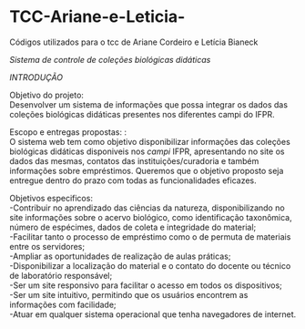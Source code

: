 # TCC-Ariane-e-Leticia-
Códigos utilizados para o tcc de Ariane Cordeiro e Letícia Bianeck 
       
*Sistema de controle de coleções biológicas didáticas*

*INTRODUÇÃO*

Objetivo do projeto:  
Desenvolver um sistema de informações que possa integrar os dados das coleções biológicas didáticas presentes nos diferentes campi do IFPR.

Escopo e entregas propostas: :   
O sistema web tem como objetivo disponibilizar informações das coleções biológicas didáticas disponiveis nos *campi* IFPR, apresentando no site os dados das mesmas, contatos das instituições/curadoria e também informações sobre empréstimos. Queremos que o objetivo proposto seja entregue dentro do prazo com todas as funcionalidades eficazes. 

Objetivos especificos:   
-Contribuir no aprendizado das ciências da natureza, disponibilizando no site informações sobre o acervo biológico, como identificação taxonômica, número de espécimes, dados de coleta e integridade do material;    
-Facilitar tanto o processo de empréstimo como o de permuta de materiais entre os servidores;    
-Ampliar as oportunidades de realização de aulas práticas;     
-Disponibilizar a localização do material e o contato do docente ou técnico de laboratório responsável;     
-Ser um site responsivo para facilitar o acesso em todos os dispositivos;      
-Ser um site intuitivo, permitindo que os usuários encontrem as informações com facilidade;    
-Atuar em qualquer sistema operacional que tenha navegadores de internet.      
